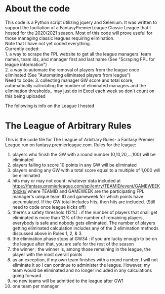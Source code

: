 # About the code
This code is a Python script utilizing jquery and Selenium. It was written to support the faciliation of a FantasyPremierLeague Classic League that I hosted for the 2020/2021 season. Most of this code will prove useful for those managing classic leagues requiring elimination.  
Note that I have not yet coded everything.  
Currently coded:  
    1. a way to scrape the FPL website to get all the league managers' team names, team ids, and manager first and last name (See "Scraping FPL for league information")  
    2. a way to automate the removal of players from the league once eliminated (See "Automating eliminated players from league")   
Need to code: 
    3. collecting manager GW score and total score, automatically calculating the number of eliminated managers and the elimination thresholds.. may just do in Excel each week so         don't count on this being uploaded  


The following is info on the League I hosted
# The League of Arbitrary Rules
This is the code file for The League of Arbitrary Rules- a Fantasy Premier League run on fantasy.premierleague.com.
Rules for the league:
  1. players who finish the GW with a round number (0,10,20,...,100) will be eliminated
  2. players failing to score 10 points in any GW will be eliminated
  3. players ending any GW with a total score equal to a multiple of 1,000 will be eliminated
  4. hits may or may not count: whatever data included at https://fantasy.premierleague.com/api/entry/TEAMID/event/GAMEWEEK/picks/ where TEAMID and GAMEWEEK are the participating        FPL manager's unique team ID and gameweek for which points have accumulated. If the GW total includes hits, then hits are included. (Still need to code once league kicks          off)
  5. there's a safety threshold (12%) : if the number of players that shall get eliminated is more than 12% of the number of remaining players, everybody is safe and nobody gets          eliminated. The number of players getting eliminated calculation includes any of the 3 elimination methods discussed above in Rules 1, 2, & 3.
  6. the elimination phase stops at GW34 : if you are lucky enough to be on the league after that, you are safe for the rest of the season
  7. the winner : the winner is, among those remaining in the league, the player with the most overall points
  8. as an exception, if my own team finishes with a round number, I will not eliminate it so I can continue to administer the league. However, my team would be eliminated and no         longer included in any calculations going forward
  9. no new teams will be admitted to the league after GW1
  10. one team per manager
